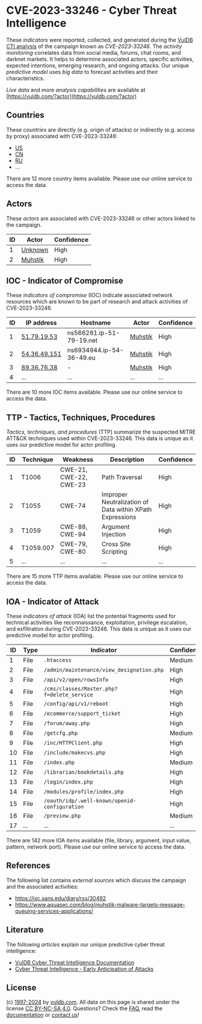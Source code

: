 # CVE-2023-33246 - Cyber Threat Intelligence

These _indicators_ were reported, collected, and generated during the [VulDB CTI analysis](https://vuldb.com/?kb.cti) of the campaign known as _CVE-2023-33246_. The _activity monitoring_ correlates data from social media, forums, chat rooms, and darknet markets. It helps to determine associated actors, specific activities, expected intentions, emerging research, and ongoing attacks. Our unique _predictive model_ uses _big data_ to forecast activities and their characteristics.

_Live data_ and more _analysis capabilities_ are available at [https://vuldb.com/?actor](https://vuldb.com/?actor)

## Countries

These _countries_ are directly (e.g. origin of attacks) or indirectly (e.g. access by proxy) associated with CVE-2023-33246:

* [US](https://vuldb.com/?country.us)
* [CN](https://vuldb.com/?country.cn)
* [RU](https://vuldb.com/?country.ru)
* ...

There are 12 more country items available. Please use our online service to access the data.

## Actors

These _actors_ are associated with CVE-2023-33246 or other actors linked to the campaign.

ID | Actor | Confidence
-- | ----- | ----------
1 | [Unknown](https://vuldb.com/?actor.unknown) | High
2 | [Muhstik](https://vuldb.com/?actor.muhstik) | High

## IOC - Indicator of Compromise

These _indicators of compromise_ (IOC) indicate associated network resources which are known to be part of research and attack activities of CVE-2023-33246.

ID | IP address | Hostname | Actor | Confidence
-- | ---------- | -------- | ----- | ----------
1 | [51.79.19.53](https://vuldb.com/?ip.51.79.19.53) | ns566281.ip-51-79-19.net | [Muhstik](https://vuldb.com/?actor.muhstik) | High
2 | [54.36.49.151](https://vuldb.com/?ip.54.36.49.151) | ns6934944.ip-54-36-49.eu | [Muhstik](https://vuldb.com/?actor.muhstik) | High
3 | [89.36.76.38](https://vuldb.com/?ip.89.36.76.38) | - | [Muhstik](https://vuldb.com/?actor.muhstik) | High
4 | ... | ... | ... | ...

There are 10 more IOC items available. Please use our online service to access the data.

## TTP - Tactics, Techniques, Procedures

_Tactics, techniques, and procedures_ (TTP) summarize the suspected MITRE ATT&CK techniques used within CVE-2023-33246. This data is unique as it uses our predictive model for actor profiling.

ID | Technique | Weakness | Description | Confidence
-- | --------- | -------- | ----------- | ----------
1 | T1006 | CWE-21, CWE-22, CWE-23 | Path Traversal | High
2 | T1055 | CWE-74 | Improper Neutralization of Data within XPath Expressions | High
3 | T1059 | CWE-88, CWE-94 | Argument Injection | High
4 | T1059.007 | CWE-79, CWE-80 | Cross Site Scripting | High
5 | ... | ... | ... | ...

There are 15 more TTP items available. Please use our online service to access the data.

## IOA - Indicator of Attack

These _indicators of attack_ (IOA) list the potential fragments used for technical activities like reconnaissance, exploitation, privilege escalation, and exfiltration during CVE-2023-33246. This data is unique as it uses our predictive model for actor profiling.

ID | Type | Indicator | Confidence
-- | ---- | --------- | ----------
1 | File | `.htaccess` | Medium
2 | File | `/admin/maintenance/view_designation.php` | High
3 | File | `/api/v2/open/rowsInfo` | High
4 | File | `/cms/classes/Master.php?f=delete_service` | High
5 | File | `/config/api/v1/reboot` | High
6 | File | `/ecommerce/support_ticket` | High
7 | File | `/forum/away.php` | High
8 | File | `/getcfg.php` | Medium
9 | File | `/inc/HTTPClient.php` | High
10 | File | `/include/makecvs.php` | High
11 | File | `/index.php` | Medium
12 | File | `/librarian/bookdetails.php` | High
13 | File | `/login/index.php` | High
14 | File | `/modules/profile/index.php` | High
15 | File | `/oauth/idp/.well-known/openid-configuration` | High
16 | File | `/preview.php` | Medium
17 | ... | ... | ...

There are 142 more IOA items available (file, library, argument, input value, pattern, network port). Please use our online service to access the data.

## References

The following list contains _external sources_ which discuss the campaign and the associated activities:

* https://isc.sans.edu/diary/rss/30492
* https://www.aquasec.com/blog/muhstik-malware-targets-message-queuing-services-applications/

## Literature

The following _articles_ explain our unique predictive cyber threat intelligence:

* [VulDB Cyber Threat Intelligence Documentation](https://vuldb.com/?kb.cti)
* [Cyber Threat Intelligence - Early Anticipation of Attacks](https://www.scip.ch/en/?labs.20201022)

## License

(c) [1997-2024](https://vuldb.com/?kb.changelog) by [vuldb.com](https://vuldb.com/?kb.about). All data on this page is shared under the license [CC BY-NC-SA 4.0](https://creativecommons.org/licenses/by-nc-sa/4.0/). Questions? Check the [FAQ](https://vuldb.com/?kb.faq), read the [documentation](https://vuldb.com/?kb) or [contact us](https://vuldb.com/?contact)!
